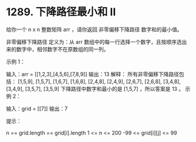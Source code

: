 # 1289. 下降路径最小和 II

给你一个 n x n 整数矩阵 arr ，请你返回 非零偏移下降路径 数字和的最小值。

非零偏移下降路径 定义为：从 arr 数组中的每一行选择一个数字，且按顺序选出来的数字中，相邻数字不在原数组的同一列。

 

示例 1：



输入：arr = [[1,2,3],[4,5,6],[7,8,9]]
输出：13
解释：
所有非零偏移下降路径包括：
[1,5,9], [1,5,7], [1,6,7], [1,6,8],
[2,4,8], [2,4,9], [2,6,7], [2,6,8],
[3,4,8], [3,4,9], [3,5,7], [3,5,9]
下降路径中数字和最小的是 [1,5,7] ，所以答案是 13 。
示例 2：

输入：grid = [[7]]
输出：7
 

提示：

n == grid.length == grid[i].length
1 <= n <= 200
-99 <= grid[i][j] <= 99